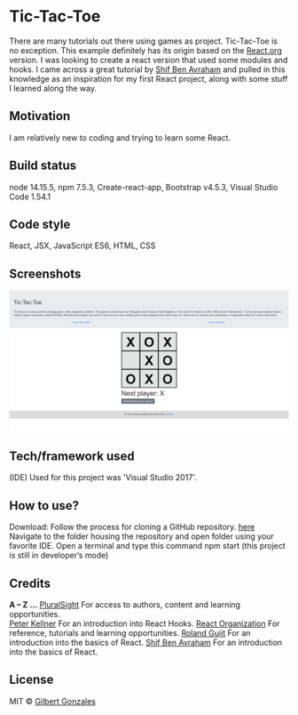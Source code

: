 # Tic-Tac-Toe
There are many tutorials out there using games as project. Tic-Tac-Toe is no exception. This example definitely has its origin based on the [React.org](https://reactjs.org/) version. I was looking to create a react version that used some modules and hooks. I came across a great tutorial by [Shif Ben Avraham](https://medium.com/@shifrb/about) and pulled in this knowledge as an inspiration for my first React project, along with some stuff I learned along the way.
## Motivation
I am relatively new to coding and trying to learn some React. 
## Build status
node 14.15.5, npm 7.5.3, Create-react-app, Bootstrap v4.5.3, Visual Studio Code 1.54.1
## Code style
React, JSX, JavaScript ES6, HTML, CSS
## Screenshots
![](images/tictactoe.png)
## Tech/framework used
(IDE) Used for this project was 'Visual Studio 2017'.
## How to use?
Download:
Follow the process for cloning a GitHub repository. [here](https://docs.github.com/en/github/creating-cloning-and-archiving-repositories/cloning-a-repository)
Navigate to the folder housing the repository and open folder using your favorite IDE.
Open a terminal and type this command npm start  (this project is still in developer’s mode)
## Credits
**A – Z …**
[PluralSight](https://www.pluralsight.com) For access to authors, content and learning opportunities.  
[Peter Kellner](https://peterkellner.net/) For an introduction into React Hooks.
[React Organization](https://reactjs.org) For reference, tutorials and learning opportunities.
[Roland Guijt](https://rolandguijt.com/) For an introduction into the basics of React. 
[Shif Ben Avraham](https://medium.com/@shifrb/about) For an introduction into the basics of React.
## License
MIT © [Gilbert Gonzales]()
